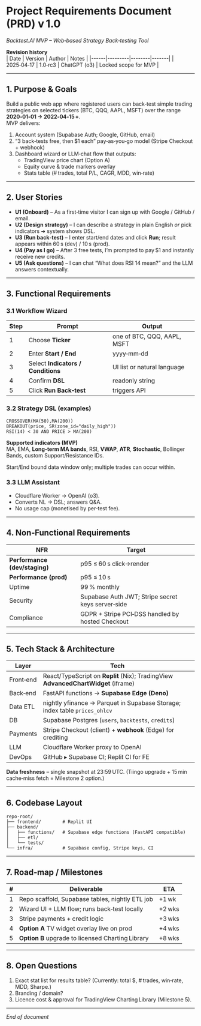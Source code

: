 
# Project Requirements Document (PRD) v 1.0  
_Backtest.AI MVP – Web‑based Strategy Back‑testing Tool_

**Revision history**  
| Date | Version | Author | Notes |
|------|---------|--------|-------|
| 2025‑04‑17 | 1.0‑rc3 | ChatGPT (o3) | Locked scope for MVP |

---

## 1. Purpose & Goals
Build a public web app where registered users can back‑test simple trading strategies on selected tickers (BTC, QQQ, AAPL, MSFT) over the range **2020‑01‑01 → 2022‑04‑15 +**.  
MVP delivers:
1. Account system (Supabase Auth; Google, GitHub, email)  
2. “3 back‑tests free, then $1 each” pay‑as‑you‑go model (Stripe Checkout + webhook)  
3. Dashboard wizard or LLM‑chat flow that outputs:
   * TradingView price chart (Option A)  
   * Equity curve & trade markers overlay  
   * Stats table (# trades, total P/L, CAGR, MDD, win‑rate)  

---

## 2. User Stories
* **U1 (Onboard)** – As a first‑time visitor I can sign up with Google / GitHub / email.
* **U2 (Design strategy)** – I can describe a strategy in plain English _or_ pick indicators ➜ system shows DSL.
* **U3 (Run back‑test)** – I enter start/end dates and click **Run**; result appears within 60 s (dev) / 10 s (prod).
* **U4 (Pay as I go)** – After 3 free tests, I’m prompted to pay $1 and instantly receive new credits.
* **U5 (Ask questions)** – I can chat “What does RSI 14 mean?” and the LLM answers contextually.

---

## 3. Functional Requirements

### 3.1 Workflow Wizard
| Step | Prompt | Output |
|------|--------|--------|
| 1 | Choose **Ticker** | one of BTC, QQQ, AAPL, MSFT |
| 2 | Enter **Start / End** | yyyy‑mm‑dd |
| 3 | Select **Indicators / Conditions** | UI list or natural language |
| 4 | Confirm **DSL** | readonly string |
| 5 | Click **Run Back‑test** | triggers API |

### 3.2 Strategy DSL (examples)
```plain
CROSSOVER(MA(50),MA(200))
BREAKOUT(price, SR(zone_id="daily_high"))
RSI(14) < 30 AND PRICE > MA(200)
```

**Supported indicators (MVP)**  
MA, EMA, **Long‑term MA bands**, RSI, **VWAP**, **ATR**, **Stochastic**, Bollinger Bands, custom Support/Resistance IDs.

Start/End bound data window only; multiple trades can occur within.

### 3.3 LLM Assistant
* Cloudflare Worker → OpenAI (o3).  
* Converts NL → DSL; answers Q&A.  
* No usage cap (monetised by per‑test fee).

---

## 4. Non‑Functional Requirements
| NFR | Target |
|-----|--------|
| **Performance (dev/staging)** | p95 ≤ 60 s click→render |
| **Performance (prod)** | p95 ≤ 10 s |
| Uptime | 99 % monthly |
| Security | Supabase Auth JWT; Stripe secret keys server‑side |
| Compliance | GDPR + Stripe PCI‑DSS handled by hosted Checkout |

---

## 5. Tech Stack & Architecture

| Layer | Tech |
|-------|------|
| Front‑end | React/TypeScript on **Replit** (Nix); TradingView **AdvancedChartWidget** (iframe) |
| Back‑end | FastAPI functions → **Supabase Edge (Deno)** |
| Data ETL | nightly yfinance → Parquet in Supabase Storage; index table `prices_ohlcv` |
| DB | Supabase Postgres (`users`, `backtests`, `credits`) |
| Payments | Stripe Checkout (client) + **webhook** (Edge) for crediting |
| LLM | Cloudflare Worker proxy to OpenAI |
| DevOps | GitHub ▸ Supabase CI; Replit CI for FE |

**Data freshness** – single snapshot at 23:59 UTC.  (Tiingo upgrade + 15 min cache‑miss fetch = Milestone 2 option.)

---

## 6. Codebase Layout

```
repo-root/
├── frontend/        # Replit UI
├── backend/
│   ├── functions/   # Supabase edge functions (FastAPI compatible)
│   ├── etl/
│   └── tests/
└── infra/           # Supabase config, Stripe keys, CI
```

---

## 7. Road‑map / Milestones
| # | Deliverable | ETA |
|---|-------------|-----|
| 1 | Repo scaffold, Supabase tables, nightly ETL job | +1 wk |
| 2 | Wizard UI + LLM flow; runs back‑test locally | +2 wks |
| 3 | Stripe payments + credit logic | +3 wks |
| 4 | **Option A** TV widget overlay live on prod | +4 wks |
| 5 | **Option B** upgrade to licensed Charting Library | +8 wks |

---

## 8. Open Questions
1. Exact stat list for results table? (Currently: total $, # trades, win‑rate, MDD, Sharpe.)
2. Branding / domain?  
3. Licence cost & approval for TradingView Charting Library (Milestone 5).

---

*End of document*
